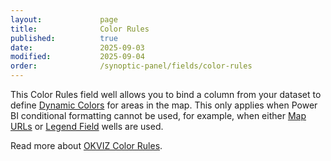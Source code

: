 ```yaml
---
layout:             page
title:              Color Rules
published:          true
date:               2025-09-03
modified:           2025-09-04
order:              /synoptic-panel/fields/color-rules
---
```


This Color Rules field well allows you to bind a column from your dataset to define [Dynamic Colors](../features/dynamic-colors.md) for areas in the map. This only applies when Power BI conditional formatting cannot be used, for example, when either [Map URLs](./../features/filtering-maps/index.md#map-urls-column) or [Legend Field](../fields/legend.md) wells are used.

Read more about [OKVIZ Color Rules](../../../visuals/features/color-rules.md).